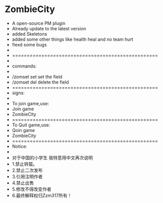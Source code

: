 # ZombieCity
- A open-source PM plugin
- Already update to the latest version
- added Skeletons
- added some other things like health heal and no team hurt
- fiexd some bugs
- 
- ==================================================
- 
- commands:
- 
- /zomset set set the field
- /zomset del delete the field 
- ==================================================
- signs:
- 
- To join game,use:
- Join game
- ZombieCity
- ==================================================
- To Quit game,use:
- Qoin game
- ZombieCity
- ==================================================
- Notice:
- 
- 对于中国的小学生 我特意用中文再次说明 
-  1.禁止转载。 
-  2.禁止二次发布 
-  3.引用注明作者 
-  4.禁止出售 
-  5.修改不得改变作者 
- 6.最终解释权归Zzm317所有！
